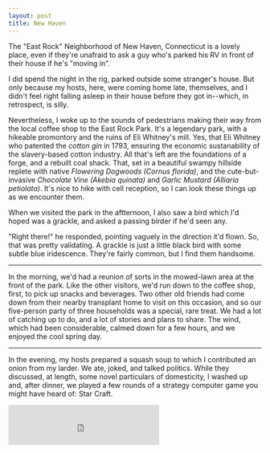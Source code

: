 ```yaml
---
layout: post
title: New Haven
---
```


The "East Rock" Neighborhood of New Haven, Connecticut is a lovely place, even if they're unafraid to ask a guy who's parked his RV in front of their house if he's "moving in".

I did spend the night in the rig, parked outside some stranger's house. But only because my hosts, here, were coming home late, themselves, and I didn't feel right falling asleep in their house before they got in--which, in retrospect, is silly.

Nevertheless, I woke up to the sounds of pedestrians making their way from the local coffee shop to the East Rock Park. It's a legendary park, with a hikeable promontory and the ruins of Eli Whitney's mill. Yes, that Eli Whitney who patented the *cotton gin* in 1793, ensuring the economic sustanability of the slavery-based cotton industry. All that's left are the foundations of a forge, and a rebuilt coal shack. That, set in a beautiful swampy hillside replete with native *Flowering Dogwoods (Cornus florida)*, and the cute-but-invasive *Chocolate Vine (Akebia quinata)* and *Garlic Mustard (Alliaria petiolata)*. It's nice to hike with cell reception, so I can look these things up as we encounter them.

When we visited the park in the aftternoon, I also saw a bird which I'd hoped was a grackle, and asked a passing birder if he'd seen any.

"Right there!" he responded, pointing vaguely in the direction it'd flown. So, that was pretty validating. A grackle is just a little black bird with some subtle blue iridescence. They're fairly common, but I find them handsome.

---

In the morning, we'd had a reunion of sorts in the mowed-lawn area at the front of the park. Like the other visitors, we'd run down to the coffee shop, first, to pick up snacks and beverages. Two other old friends had come down from their nearby transplant home to visit on this occasion, and so our five-person party of three households was a special, rare treat. We had a lot of catching up to do, and a lot of stories and plans to share. The wind, which had been considerable, calmed down for a few hours, and we enjoyed the cool spring day.

---

In the evening, my hosts prepared a squash soup to which I contributed an onion from my larder. We ate, joked, and talked politics. While they discussed, at length, some novel particulars of domesticity, I washed up and, after dinner, we played a few rounds of a strategy computer game you might have heard of: Star Craft.


<iframe src="https://open.spotify.com/embed/track/359krpyCKcFF8SFvqWES9L" width="300" height="80" frameborder="0" allowtransparency="true" allow="encrypted-media"></iframe>
